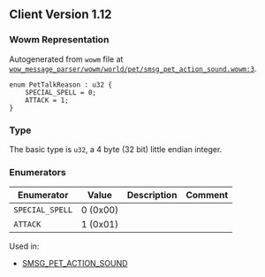 ## Client Version 1.12

### Wowm Representation

Autogenerated from `wowm` file at [`wow_message_parser/wowm/world/pet/smsg_pet_action_sound.wowm:3`](https://github.com/gtker/wow_messages/tree/main/wow_message_parser/wowm/world/pet/smsg_pet_action_sound.wowm#L3).

```rust,ignore
enum PetTalkReason : u32 {
    SPECIAL_SPELL = 0;
    ATTACK = 1;
}
```
### Type
The basic type is `u32`, a 4 byte (32 bit) little endian integer.
### Enumerators
| Enumerator | Value  | Description | Comment |
| --------- | -------- | ----------- | ------- |
| `SPECIAL_SPELL` | 0 (0x00) |  |  |
| `ATTACK` | 1 (0x01) |  |  |

Used in:
* [SMSG_PET_ACTION_SOUND](smsg_pet_action_sound.md)
